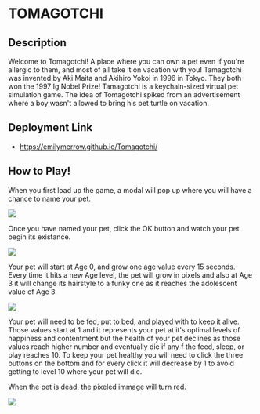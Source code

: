 # TOMAGOTCHI

## Description

Welcome to Tomagotchi! A place where you can own a pet even if you're allergic to them, and most of all take it on vacation with you!
Tamagotchi was invented by Aki Maita and Akihiro Yokoi in 1996 in Tokyo. 
They both won the 1997 Ig Nobel Prize!
Tamagotchi is a keychain-sized virtual pet simulation game. 
The idea of Tomagotchi spiked from an advertisement where a boy wasn't allowed to bring his pet turtle on vacation.

## Deployment Link

- https://emilymerrow.github.io/Tomagotchi/

## How to Play!
When you first load up the game, a modal will pop up where you will have a chance to name your pet. 

<img src="https://i.imgur.com/nFgmRDV.png">

Once you have named your pet, click the OK button and watch your pet begin its existance. 

<img src="https://i.imgur.com/opiI3RM.png">

Your pet will start at Age 0, and grow one age value every 15 seconds.
Every time it hits a new Age level, the pet will grow in pixels and also at Age 3 it will change its hairstyle to a funky one as it reaches the adolescent value of Age 3. 

<img src="https://i.imgur.com/GYO6YuB.png">

Your pet will need to be fed, put to bed, and played with to keep it alive. 
Those values start at 1 and it represents your pet at it's optimal levels of happiness and contentment but the health of your pet declines as those values reach higher number and eventually die if any f the feed, sleep, or play reaches 10. To keep your pet healthy you will need to click the three buttons on the bottom and for every click it will decrease by 1 to avoid getting to level 10 where your pet will die.

When the pet is dead, the pixeled immage will turn red.

<img src="https://i.imgur.com/THihUJM.png">










